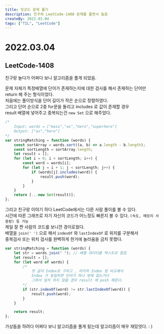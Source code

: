 ```yaml
---
title: 릿코드 문제 풀기
description: 친구와 LeetCode-1408 문제를 풀면서 놀음
createBy: 2022.03.04
tags: ["TIL", "LeetCode"]
---
```


# 2022.03.04

## LeetCode-1408

친구랑 놀다가 어쩌다 보니 알고리즘을 풀게 되었음.

문제 자체가 특정배열에 단어가 존재하는지에 대한 검사를 해서 존재하는 단어만 return 해 주는 형식이었다.  
처음에는 풀이방식을 단어 길이가 작은 순으로 정렬하였다.  
그리고 단어 순으로 2중 for문을 돌리고 includes 로 값이 존재할 경우  
result 배열에 넣어주고 중복되는건 `new Set` 으로 해주었다.

```js
/*
	Input: words = ["mass","as","hero","superhero"]
	Output: ["as","hero"]
*/
var stringMatching = function (words) {
    const sortArray = words.sort((a, b) => a.length - b.length);
    const sortLength = sortArray.length;
    let result = [];
    for (let i = 0; i < sortLength; i++) {
        const word = words[i];
        for (let j = i + 1; j < sortLength; j++) {
            if (words[j].includes(word)) {
                result.push(word);
            }
        }
    }
    return [...new Set(result)];
};
```

그리고 친구랑 이야기 하다 LeetCode에서는 다른 사람 풀이를 볼 수 있다.  
시간에 따른 그래프로 자기 자신의 코드가 어느정도 빠른지 볼 수 있다. `(속도, 메모리 사용량) 등 가능`  
제일 잘 짠 사람의 코드를 보니깐 경이로웠다.  
배열을 `join(' ')` 으로 해서 `indexOf` 와 `lastIndexOf` 로 위치를 구분해서  
중복검사 또는 위치 검사를 완벽하게 한거에 놀라움을 금치 못했다.

```js
var stringMatching = function (words) {
    let str = words.join(" "); // 배열 데이터를 텍스트로 합침
    let result = [];
    for (let word of words) {
        /*
    		첫 글자 Index로 구하고 , 마지막 Index 랑 비교해서 
    		Index 가 동일하면 단어가 하나 밖에 없는거다 
    		그래서 일치 하지 않을 경우 result 에 push 해준다.
    	*/
        if (str.indexOf(word) != str.lastIndexOf(word)) {
            result.push(word);
        }
    }

    return result;
};
```

가상돔을 하려다 어쩌다 보니 알고리즘을 풀게 됬는데 알고리즘이 매우 재밌엇다. : )
